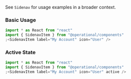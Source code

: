 See `Sidenav` for usage examples in a broader context.

### Basic Usage

```jsx
import * as React from "react"
import { SidenavItem } from "@operational/components"
;<SidenavItem label="My Account" icon="User" />
```

### Active State

```jsx
import * as React from "react"
import { SidenavItem } from "@operational/components"
;<SidenavItem label="My Account" icon="User" active />
```
